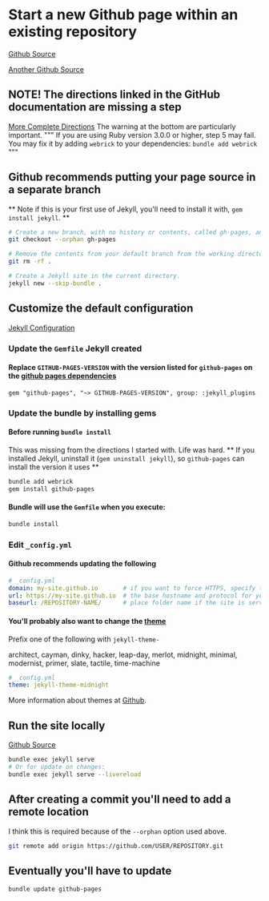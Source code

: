 # Start a new Github page within an existing repository
[Github Source](https://docs.github.com/en/pages/getting-started-with-github-pages/configuring-a-publishing-source-for-your-github-pages-site)

[Another Github Source](https://docs.github.com/en/pages/quickstart)


## **NOTE!** The directions linked in the GitHub documentation are missing a step
[More Complete Directions](https://jekyllrb.com/docs/)
The warning at the bottom are particularly important.
"""
If you are using Ruby version 3.0.0 or higher, step 5 may fail. You may fix it by adding `webrick` to your dependencies: `bundle add webrick`
"""


## Github recommends putting your page source in a separate branch
** Note if this is your first use of Jekyll, you'll need to install it with, `gem install jekyll`. **
``` bash
# Create a new branch, with no history or contents, called gh-pages, and switch to the gh-pages branch.
git checkout --orphan gh-pages

# Remove the contents from your default branch from the working directory.
git rm -rf .

# Create a Jekyll site in the current directory.
jekyll new --skip-bundle .
```


## Customize the default configuration
[Jekyll Configuration](https://jekyllrb.com/docs/configuration/options/)

### Update the `Gemfile` Jekyll created

#### Replace `GITHUB-PAGES-VERSION` with the version listed for `github-pages` on the [github pages dependencies](https://pages.github.com/versions/)
``` Gemfile
gem "github-pages", "~> GITHUB-PAGES-VERSION", group: :jekyll_plugins
```

### Update the bundle by installing gems

#### Before running `bundle install`
This was missing from the directions I started with. Life was hard.
** If you installed Jekyll, uninstall it (`gem uninstall jekyll`), so `github-pages` can install the version it uses **
``` bash
bundle add webrick
gem install github-pages
```

#### Bundle will use the `Gemfile` when you execute:
``` bash
bundle install
```

### Edit `_config.yml`

#### Github recommends updating the following
``` yaml
# _config.yml
domain: my-site.github.io       # if you want to force HTTPS, specify the domain without the http at the start, e.g. example.com
url: https://my-site.github.io  # the base hostname and protocol for your site, e.g. http://example.com
baseurl: /REPOSITORY-NAME/      # place folder name if the site is served in a subfolder
```

#### You'll probably also want to change the [theme](https://pages.github.com/themes/)

Prefix one of the following with `jekyll-theme-`

architect, cayman, dinky, hacker, leap-day, merlot, midnight, minimal, modernist, primer, slate, tactile, time-machine
``` yaml
# _config.yml
theme: jekyll-theme-midnight
```
More information about themes at [Github](https://docs.github.com/en/pages/setting-up-a-github-pages-site-with-jekyll/adding-a-theme-to-your-github-pages-site-using-jekyll).


## Run the site locally
[Github Source](https://docs.github.com/en/pages/setting-up-a-github-pages-site-with-jekyll/testing-your-github-pages-site-locally-with-jekyll)
``` bash
bundle exec jekyll serve
# Or for update on changes:
bundle exec jekyll serve --livereload
```


## After creating a commit you'll need to add a remote location
I think this is required because of the `--orphan` option used above.
``` bash
git remote add origin https://github.com/USER/REPOSITORY.git
```


## Eventually you'll have to update
``` bash
bundle update github-pages
```

